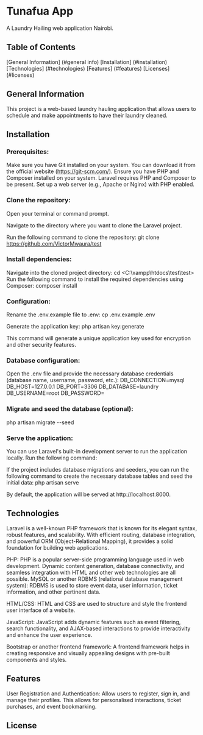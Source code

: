 # Tunafua App

A Laundry Hailing web application  Nairobi.

## Table of Contents

[General Information] (#general info)
[Installation] (#installation)
[Technologies] (#technologies)
[Features] (#features)
[Licenses] (#licenses)


## General Information

This project is a web-based laundry hauling application that allows users to schedule and make appointments to have their laundry cleaned.


## Installation

### Prerequisites:

Make sure you have Git installed on your system. You can download it from the official website (https://git-scm.com/).
Ensure you have PHP and Composer installed on your system. Laravel requires PHP and Composer to be present.
Set up a web server (e.g., Apache or Nginx) with PHP enabled.

### Clone the repository:

Open your terminal or command prompt.

Navigate to the directory where you want to clone the Laravel project.

Run the following command to clone the repository:
git clone <https://github.com/VictorMwaura/test>

### Install dependencies:

Navigate into the cloned project directory:
cd <C:\xampp\htdocs\test\test>
Run the following command to install the required dependencies using Composer:
composer install

### Configuration:

Rename the .env.example file to .env:
cp .env.example .env

Generate the application key:
php artisan key:generate

This command will generate a unique application key used for encryption and other security features.

### Database configuration:

Open the .env file and provide the necessary database credentials (database name, username, password, etc.):
DB_CONNECTION=mysql
DB_HOST=127.0.0.1
DB_PORT=3306
DB_DATABASE=laundry
DB_USERNAME=root
DB_PASSWORD=

### Migrate and seed the database (optional):
php artisan migrate --seed

### Serve the application:

You can use Laravel's built-in development server to run the application locally. Run the following command:

If the project includes database migrations and seeders, you can run the following command to create the necessary database tables and seed the initial data:
php artisan serve

By default, the application will be served at http://localhost:8000.


## Technologies

Laravel is a well-known PHP framework that is known for its elegant syntax, robust features, and scalability. With efficient routing, database integration, and powerful ORM (Object-Relational Mapping), it provides a solid foundation for building web applications.

PHP: PHP is a popular server-side programming language used in web development. Dynamic content generation, database connectivity, and seamless integration with HTML and other web technologies are all possible.
MySQL or another RDBMS (relational database management system): RDBMS is used to store event data, user information, ticket information, and other pertinent data.

HTML/CSS: HTML and CSS are used to structure and style the frontend user interface of a website.

JavaScript: JavaScript adds dynamic features such as event filtering, search functionality, and AJAX-based interactions to provide interactivity and enhance the user experience.

Bootstrap or another frontend framework: A frontend framework helps in creating responsive and visually appealing designs with pre-built components and styles.


## Features

User Registration and Authentication: Allow users to register, sign in, and manage their profiles. This allows for personalised interactions, ticket purchases, and event bookmarking.


## License
